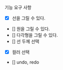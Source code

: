 기능 요구 사항 
- [x] 선을 그릴 수 있다.
- [] 원을 그릴 수 있다. 
- [] 다각형을 그릴 수 있다.
- [] 선 두께 선택
- [x] 컬러 선택
 - [] undo, redo